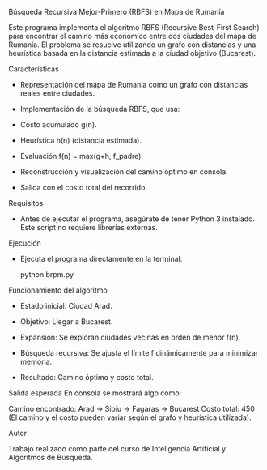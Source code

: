 Búsqueda Recursiva Mejor-Primero (RBFS) en Mapa de Rumanía

Este programa implementa el algoritmo RBFS (Recursive Best-First Search) para encontrar el camino más económico entre dos ciudades del mapa de Rumanía. El problema se resuelve utilizando un grafo con distancias y una heurística basada en la distancia estimada a la ciudad objetivo (Bucarest).

Características
- Representación del mapa de Rumanía como un grafo con distancias reales entre ciudades.

- Implementación de la búsqueda RBFS, que usa:

- Costo acumulado g(n).

- Heurística h(n) (distancia estimada).

- Evaluación f(n) = max(g+h, f_padre).

- Reconstrucción y visualización del camino óptimo en consola.

- Salida con el costo total del recorrido.

Requisitos

- Antes de ejecutar el programa, asegúrate de tener Python 3 instalado. Este script no requiere librerías externas.

Ejecución

- Ejecuta el programa directamente en la terminal:

    python brpm.py

Funcionamiento del algoritmo
- Estado inicial: Ciudad Arad.

- Objetivo: Llegar a Bucarest.

- Expansión: Se exploran ciudades vecinas en orden de menor f(n).

- Búsqueda recursiva: Se ajusta el límite f dinámicamente para minimizar memoria.

- Resultado: Camino óptimo y costo total.

Salida esperada
  En consola se mostrará algo como:

Camino encontrado: Arad → Sibiu → Fagaras → Bucarest
Costo total: 450
(El camino y el costo pueden variar según el grafo y heurística utilizada).

Autor

Trabajo realizado como parte del curso de Inteligencia Artificial y Algoritmos de Búsqueda.

